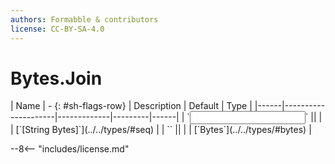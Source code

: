 ```yaml
---
authors: Formabble & contributors
license: CC-BY-SA-4.0
---
```



# Bytes.Join

<div class="sh-parameters" markdown="1">
| Name | - {: #sh-flags-row} | Description | Default | Type |
|------|---------------------|-------------|---------|------|
| `<input>` || | | [`[String Bytes]`](../../types/#seq) |
| `<output>` || | | [`Bytes`](../../types/#bytes) |

</div>



--8<-- "includes/license.md"

